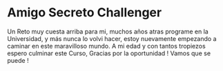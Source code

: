 # Amigo Secreto Challenger
Un Reto muy cuesta arriba para mi, muchos años atras programe en la Universidad, y más nunca lo volvi hacer, estoy nuevamente empezando a caminar en este maravilloso mundo.
A mi edad y con tantos tropiezos espero culminar este Curso, Gracias por la oportunidad !
Vamos que se puede !
